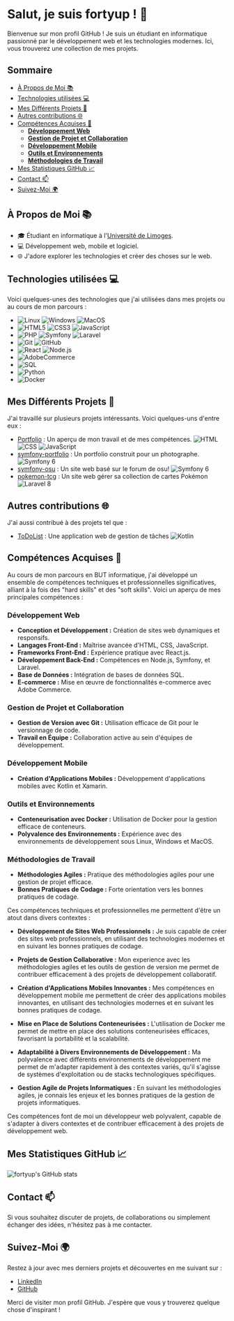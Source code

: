 <!-- omit in toc -->
# Salut, je suis fortyup ! 👋

Bienvenue sur mon profil GitHub ! Je suis un étudiant en informatique passionné par le développement web et les technologies modernes. Ici, vous trouverez une collection de mes projets.

<!-- omit in toc -->
## Sommaire
- [À Propos de Moi 📚](#à-propos-de-moi-)
- [Technologies utilisées 💻](#technologies-utilisées-)
- [Mes Différents Projets 🚀](#mes-différents-projets-)
- [Autres contributions 🌐](#autres-contributions-)
- [Compétences Acquises 🧠](#compétences-acquises-)
  - [**Développement Web**](#développement-web)
  - [**Gestion de Projet et Collaboration**](#gestion-de-projet-et-collaboration)
  - [**Développement Mobile**](#développement-mobile)
  - [**Outils et Environnements**](#outils-et-environnements)
  - [**Méthodologies de Travail**](#méthodologies-de-travail)
- [Mes Statistiques GitHub 📈](#mes-statistiques-github-)
- [Contact 📫](#contact-)
- [Suivez-Moi 🌍](#suivez-moi-)


## À Propos de Moi 📚

- 🎓 Étudiant en informatique à l'[Université de Limoges](https://www.unilim.fr/).
- 💻 Développement web, mobile et logiciel.
- 🌐 J'adore explorer les technologies et créer des choses sur le web.

## Technologies utilisées 💻

Voici quelques-unes des technologies que j'ai utilisées dans mes projets ou au cours de mon parcours :

- ![Linux](https://img.shields.io/badge/Linux-FCC624?style=flat&logo=linux&logoColor=black) ![Windows](https://img.shields.io/badge/Windows-0078D6?style=flat&logo=windows&logoColor=white) ![MacOS](https://img.shields.io/badge/MacOS-000000?style=flat&logo=apple&logoColor=white)
- ![HTML5](https://img.shields.io/badge/HTML5-E34F26?style=flat&logo=html5&logoColor=white) ![CSS3](https://img.shields.io/badge/CSS3-1572B6?style=flat&logo=css3&logoColor=white) ![JavaScript](https://img.shields.io/badge/JavaScript-F7DF1E?style=flat&logo=javascript&logoColor=black)
- ![PHP](https://img.shields.io/badge/PHP-777BB4?style=flat&logo=php&logoColor=white) ![Symfony](https://img.shields.io/badge/Symfony-000000?style=flat&logo=symfony&logoColor=white) ![Laravel](https://img.shields.io/badge/Laravel-FF2D20?style=flat&logo=laravel&logoColor=white)
- ![Git](https://img.shields.io/badge/Git-F05032?style=flat&logo=git&logoColor=white) ![GitHub](https://img.shields.io/badge/GitHub-181717?style=flat&logo=github&logoColor=white)
- ![React](https://img.shields.io/badge/React-61DAFB?style=flat&logo=react&logoColor=white) ![Node.js](https://img.shields.io/badge/Node.js-339933?style=flat&logo=node.js&logoColor=white)
- ![AdobeCommerce](https://img.shields.io/badge/Adobe%20Commerce-FF0000?style=flat&logo=adobe&logoColor=white)
- ![SQL](https://img.shields.io/badge/SQL-4479A1?style=flat&logo=postgresql&logoColor=white)
- ![Python](https://img.shields.io/badge/Python-3776AB?style=flat&logo=python&logoColor=white)
- ![Docker](https://img.shields.io/badge/Docker-2496ED?style=flat&logo=docker&logoColor=white)


## Mes Différents Projets 🚀

J'ai travaillé sur plusieurs projets intéressants. Voici quelques-uns d'entre eux :

- [Portfolio](https://www.maximecapel.com) : Un aperçu de mon travail et de mes compétences. ![HTML](https://img.shields.io/badge/HTML-E34F26?style=flat&logo=html5&logoColor=white) ![CSS](https://img.shields.io/badge/CSS-1572B6?style=flat&logo=css3&logoColor=white) ![JavaScript](https://img.shields.io/badge/JavaScript-F7DF1E?style=flat&logo=javascript&logoColor=black)
- [symfony-portfolio](https://github.com/fortyup/symfony-portfolio) : Un portfolio construit pour un photographe. ![Symfony 6](https://img.shields.io/badge/Symfony-000000?style=flat&logo=symfony&logoColor=white)
- [symfony-osu](https://github.com/fortyup/symfony-osu) : Un site web basé sur le forum de osu! ![Symfony 6](https://img.shields.io/badge/Symfony-000000?style=flat&logo=symfony&logoColor=white)
- [pokemon-tcg](https://github.com/fortyup/pokemon-tcg) : Un site web gérer sa collection de cartes Pokémon ![Laravel 8](https://img.shields.io/badge/Laravel-FF2D20?style=flat&logo=laravel&logoColor=white)

## Autres contributions 🌐

J'ai aussi contribué à des projets tel que :

- [ToDoList](https://github.com/Pablo-Rio/MyTodoList) : Une application web de gestion de tâches ![Kotlin](https://img.shields.io/badge/Kotlin-0095D5?style=flat&logo=kotlin&logoColor=white)

## Compétences Acquises 🧠

Au cours de mon parcours en BUT informatique, j'ai développé un ensemble de compétences techniques et professionnelles significatives, alliant à la fois des "hard skills" et des "soft skills". Voici un aperçu de mes principales compétences :

### **Développement Web**

- **Conception et Développement :** Création de sites web dynamiques et responsifs.
- **Langages Front-End :** Maîtrise avancée d'HTML, CSS, JavaScript.
- **Frameworks Front-End :** Expérience pratique avec React.js.
- **Développement Back-End :** Compétences en Node.js, Symfony, et Laravel.
- **Base de Données :** Intégration de bases de données SQL.
- **E-commerce :** Mise en œuvre de fonctionnalités e-commerce avec Adobe Commerce.

### **Gestion de Projet et Collaboration**

- **Gestion de Version avec Git :** Utilisation efficace de Git pour le versionnage de code.
- **Travail en Équipe :** Collaboration active au sein d'équipes de développement.

### **Développement Mobile**

- **Création d'Applications Mobiles :** Développement d'applications mobiles avec Kotlin et Xamarin.

### **Outils et Environnements**

- **Conteneurisation avec Docker :** Utilisation de Docker pour la gestion efficace de conteneurs.
- **Polyvalence des Environnements :** Expérience avec des environnements de développement sous Linux, Windows et MacOS.

### **Méthodologies de Travail**

- **Méthodologies Agiles :** Pratique des méthodologies agiles pour une gestion de projet efficace.
- **Bonnes Pratiques de Codage :** Forte orientation vers les bonnes pratiques de codage.

Ces compétences techniques et professionnelles me permettent d'être un atout dans divers contextes :

- **Développement de Sites Web Professionnels :** Je suis capable de créer des sites web professionnels, en utilisant des technologies modernes et en suivant les bonnes pratiques de codage.

- **Projets de Gestion Collaborative :** Mon experience avec les méthodologies agiles et les outils de gestion de version me permet de contribuer efficacement à des projets de développement collaboratif.

- **Création d'Applications Mobiles Innovantes :** Mes compétences en développement mobile me permettent de créer des applications mobiles innovantes, en utilisant des technologies modernes et en suivant les bonnes pratiques de codage.

- **Mise en Place de Solutions Conteneurisées :** L'utilisation de Docker me permet de mettre en place des solutions conteneurisées efficaces, favorisant la portabilité et la scalabilité.

- **Adaptabilité à Divers Environnements de Développement :** Ma polyvalence avec différents environnements de développement me permet de m'adapter rapidement à des contextes variés, qu'il s'agisse de systèmes d'exploitation ou de stacks technologiques spécifiques.

- **Gestion Agile de Projets Informatiques :** En suivant les méthodologies agiles, je connais les enjeux et les bonnes pratiques de la gestion de projets informatiques.

Ces compétences font de moi un développeur web polyvalent, capable de s'adapter à divers contextes et de contribuer efficacement à des projets de développement web.

## Mes Statistiques GitHub 📈

![fortyup's GitHub stats](https://github-readme-stats.vercel.app/api?username=fortyup&show_icons=true&theme=auto)

## Contact 📫

Si vous souhaitez discuter de projets, de collaborations ou simplement échanger des idées, n'hésitez pas à me contacter.

## Suivez-Moi 🌍

Restez à jour avec mes derniers projets et découvertes en me suivant sur :

- [LinkedIn](https://www.linkedin.com/in/maximecapel/)
- [GitHub](https://github.com/fortyup)

Merci de visiter mon profil GitHub. J'espère que vous y trouverez quelque chose d'inspirant !